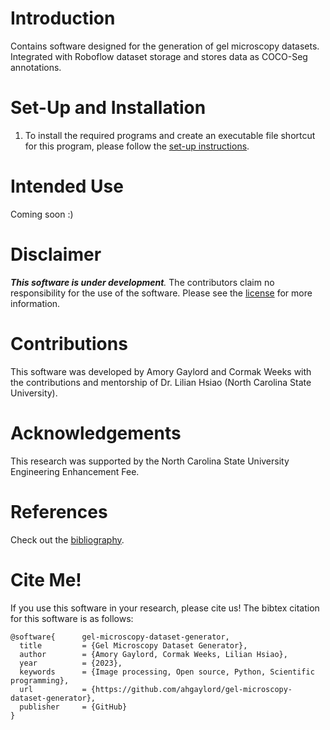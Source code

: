 # Introduction

Contains software designed for the generation of gel microscopy datasets. Integrated with Roboflow dataset storage and stores data as COCO-Seg annotations.

# Set-Up and Installation

1. To install the required programs and create an executable file shortcut for this program, please follow the [set-up instructions](installingpythonguide.md).

# Intended Use

Coming soon :)

# Disclaimer

*__This software is under development__.* The contributors claim no responsibility for the use of the software. Please see the [license](https://github.com/ahgaylord/gel-microscopy-dataset-generator/blob/main/LICENSE) for more information.

# Contributions

This software was developed by Amory Gaylord and Cormak Weeks with the contributions and mentorship of Dr. Lilian Hsiao (North Carolina State University).

# Acknowledgements

This research was supported by the North Carolina State University Engineering Enhancement Fee.

# References

Check out the [bibliography](https://github.com/ahgaylord/gel-microscopy-dataset-generator/blob/main/bibliography.bib).

# Cite Me!

If you use this software in your research, please cite us! The bibtex citation for this software is as follows:

    @software{      gel-microscopy-dataset-generator,
      title         = {Gel Microscopy Dataset Generator},
      author        = {Amory Gaylord, Cormak Weeks, Lilian Hsiao},
      year          = {2023},
      keywords      = {Image processing, Open source, Python, Scientific programming},
      url           = {https://github.com/ahgaylord/gel-microscopy-dataset-generator},
      publisher     = {GitHub}
    }
